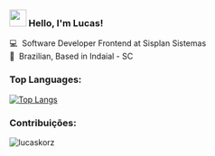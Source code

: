 ### <img src="https://media.giphy.com/media/hvRJCLFzcasrR4ia7z/giphy.gif" width="30px"> Hello, I'm Lucas!

💻 &nbsp;Software Developer Frontend at Sisplan Sistemas <br>
🏡 &nbsp;Brazilian, Based in Indaial - SC 

### Top Languages:
[![Top Langs](https://github-readme-stats.vercel.app/api/top-langs/?username=lucaskorz&langs_count=8)](https://github.com/lucaskorz)

### Contribuições:
<p><img align="center" src="https://github-readme-streak-stats.herokuapp.com/?user=lucaskorz&theme=highcontrast" alt="lucaskorz" /></p>
